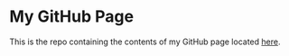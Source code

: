 # My GitHub Page
This is the repo containing the contents of my GitHub page located [here](https://sammyskills.github.io/).